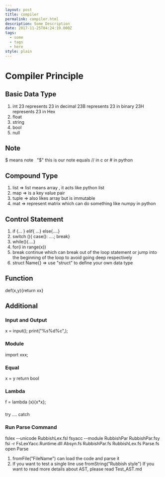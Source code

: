 ```yaml
---
layout: post
title: compiler
permalink: compiler.html
description: Some Description
date: 2017-11-25T04:24:19.000Z
tags:
  - some
  - tags
  - here
style: plain
---
```

# Compiler Principle
##  Basic Data Type
1. int  23 represents 23 in decimal 23B represents 23 in binary 23H represents 23 in Hex 
2. float
3. string
4. bool
5. null

## Note
$ means note   &nbsp;   "$" this is our note equals // in c or # in python

## Compound Type
1. list => list means array , it acts like python list 
1. map => is a key value pair
1. tuple => also likes array but is immutable
1. mat => represent matrix  which can do something like numpy in python

## Control Statement
1. if {... } elif{ ...} else{....}
1. switch (){ case(): ....; break}
1. while(){....}
1. for(i in range(x))
1. break continue which can break out of the loop statement or jump into the beginning of the loop to avoid going deep respectively
1. struct Name{} =>  use "struct" to define your own data type 

## Function
def(x,y){return xx}
## Additional
### Input and Output
x = input();
print("%s%d%c",);
### Module
import xxx;
### Equal
x = y return bool 
### Lambda
f = lambda (x){x*x};
### 
try .... catch

### Run Parse Command 
fslex --unicode RubbishLex.fsl
fsyacc --module  RubbishPar RubbishPar.fsy
fsi -r FsLexYacc.Runtime.dll Absyn.fs RubbishPar.fs RubbishLex.fs Parse.fs
open Parse
1.  fromFile("FileName")  can load the code and parse it
2.  If you want to test a single line use fromString("Rubbish style")
If you want to read more details about AST, please read Test_AST.md

